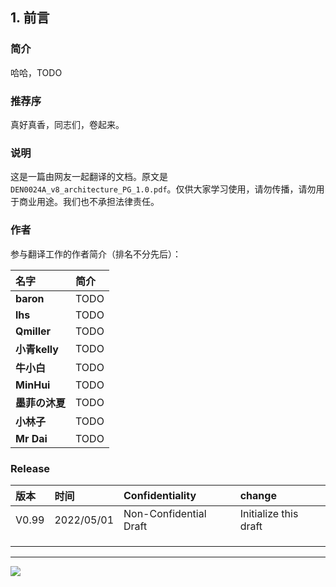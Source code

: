 ## 1. 前言

### 简介

哈哈，TODO

### 推荐序

真好真香，同志们，卷起来。

### 说明

这是一篇由网友一起翻译的文档。原文是`DEN0024A_v8_architecture_PG_1.0.pdf`。仅供大家学习使用，请勿传播，请勿用于商业用途。我们也不承担法律责任。

### 作者

参与翻译工作的作者简介（排名不分先后）：

| 名字           | 简介                |
| :------------- | :------------------ |
| **baron**      | TODO |
| **lhs**        | TODO                |
| **Qmiller**    | TODO                |
| **小青kelly**  | TODO                |
| **牛小白**     | TODO                |
| **MinHui**     | TODO                |
| **墨菲の沐夏** | TODO                |
| **小林子**     | TODO                |
| **Mr Dai**     | TODO                |

### Release

| 版本  | 时间       | Confidentiality        | change                |
| :---- | :--------- | :--------------------- | :-------------------- |
| V0.99 | 2022/05/01 | Non-Confidential Draft | Initialize this draft |
|       |            |                        |                       |
|       |            |                        |                       |
|       |            |                        |                       |




-----------------

<img src="http://assets.processon.com/chart_image/604719347d9c082c92e419de.png">